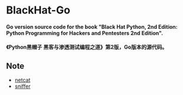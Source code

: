 # BlackHat-Go

#### Go version source code for the book "Black Hat Python, 2nd Edition: Python Programming for Hackers and Pentesters 2nd Edition".

#### 《Python黑帽子 黑客与渗透测试编程之道》第2版，Go版本的源代码。


## Note
 - [netcat](chapter02/netcat/README.md)
 - [sniffer](chapter03/sniffer/README.md)